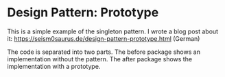 # Design Pattern: Prototype

This is a simple example of the singleton pattern. I wrote a blog post about it:
https://seism0saurus.de/design-pattern-prototype.html (German)

The code is separated into two parts. The before package shows an implementation without the pattern. The after package
shows the implementation with a prototype.